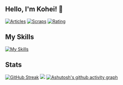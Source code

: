 ## Hello, I'm Kohei! 👋


<a href="https://qiita.com/kohei_financier"><img src="https://badgen.org/img/qiita/kohei_financier/articles?style=for-the-badge" alt="Articles" /></a>
<a href="https://zenn.dev/financier_k0hei?tab=scraps"><img src="https://badgen.org/img/zenn/financier_k0hei/scraps?style=for-the-badge" alt="Scraps" /></a>
<a href="https://atcoder.jp/users/mitchan00?contestType=algo"><img src="https://badgen.org/img/atcoder/mitchan00/rating/algorithm?style=for-the-badge" alt="Rating" /></a>

## My Skills
[![My Skills](https://skillicons.dev/icons?i=ruby,rails,py,django,java,html,css,js,tailwind,docker,git,github)](https://skillicons.dev)

## Stats
[![GitHub Streak](https://streak-stats.demolab.com?user=kohei-financier&border_radius=5&date_format=%5BY.%5Dn.j&card_width=700&type=png)](https://git.io/streak-stats)
![](http://github-profile-summary-cards.vercel.app/api/cards/profile-details?username=kohei-financier&theme=graywhite)
[![Ashutosh's github activity graph](https://github-readme-activity-graph.vercel.app/graph?username=kohei-financier&height=350&theme=github-light)](https://github.com/ashutosh00710/github-readme-activity-graph)


